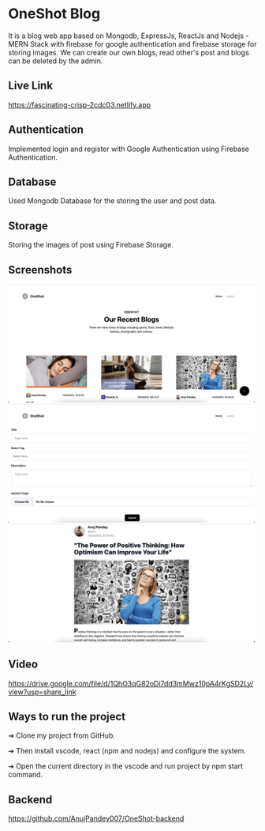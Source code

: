 # OneShot Blog
It is a blog web app based on Mongodb, ExpressJs, ReactJs and Nodejs - MERN Stack with firebase for google authentication and firebase storage for storing images. We can create our own blogs, read other's post and blogs can be deleted by the admin.

## Live Link
https://fascinating-crisp-2cdc03.netlify.app 

## Authentication
Implemented login and register with Google Authentication using Firebase Authentication.

## Database
Used Mongodb Database for the storing the user and post data.

## Storage
Storing the images of post using Firebase Storage.

## Screenshots

<p float="left">
  <img src="https://raw.githubusercontent.com/AnujPandey007/OneShot/master/screenshots/home_page.png" width="500"/>
  <img src="https://raw.githubusercontent.com/AnujPandey007/OneShot/master/screenshots/add_blog.png" width="500"/>
  <img src="https://raw.githubusercontent.com/AnujPandey007/OneShot/master/screenshots/read_blog.png" width="500"/>
</p>

## Video
https://drive.google.com/file/d/1QhO3qG82oDi7dd3mMwz10pA4rKgSD2Ly/view?usp=share_link

## Ways to run the project 

➔ Clone my project from GitHub.

➔ Then install vscode, react (npm and nodejs) and configure the system.

➔ Open the current directory in the vscode and run project by npm start command.

## Backend
https://github.com/AnujPandey007/OneShot-backend